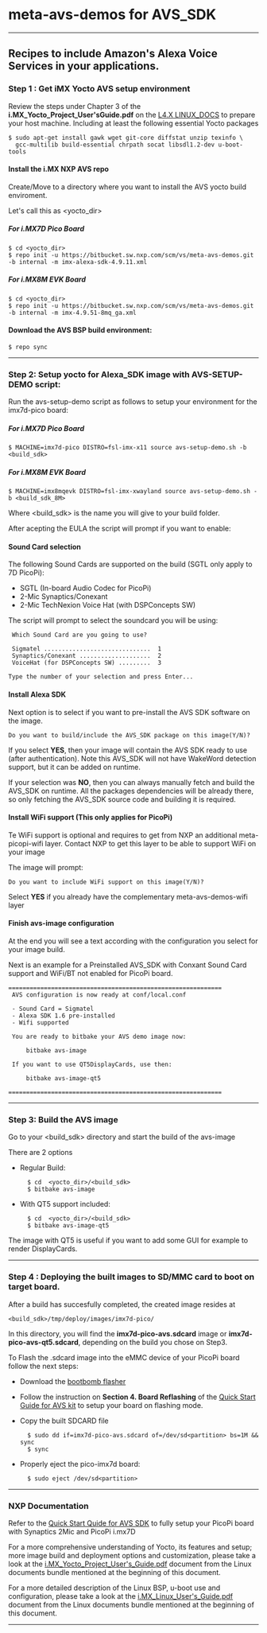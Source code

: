 # meta-avs-demos for AVS_SDK
---

Recipes to include Amazon's Alexa Voice Services in your applications.
---
### Step 1 : Get iMX Yocto AVS setup environment

Review the steps under Chapter 3 of the **i.MX_Yocto_Project_User'sGuide.pdf**
on the [L4.X LINUX_DOCS](https://goo.gl/Qcp4yA) to prepare your host machine.
Including at least the following essential Yocto packages

    $ sudo apt-get install gawk wget git-core diffstat unzip texinfo \
      gcc-multilib build-essential chrpath socat libsdl1.2-dev u-boot-tools

#### Install the i.MX NXP AVS repo

Create/Move to a directory where you want to install the AVS yocto build
enviroment.

Let's call this as <yocto_dir>


##### For i.MX7D Pico Board


    $ cd <yocto_dir>
    $ repo init -u https://bitbucket.sw.nxp.com/scm/vs/meta-avs-demos.git -b internal -m imx-alexa-sdk-4.9.11.xml


##### For i.MX8M EVK Board

    $ cd <yocto_dir>
    $ repo init -u https://bitbucket.sw.nxp.com/scm/vs/meta-avs-demos.git -b internal -m imx-4.9.51-8mq_ga.xml


#### Download the AVS BSP build environment:

    $ repo sync
---
### Step 2: Setup yocto for Alexa_SDK image with AVS-SETUP-DEMO script:

Run the avs-setup-demo script as follows to setup your environment for the
imx7d-pico board:

##### For i.MX7D Pico Board

    $ MACHINE=imx7d-pico DISTRO=fsl-imx-x11 source avs-setup-demo.sh -b <build_sdk>

##### For i.MX8M EVK Board

    $ MACHINE=imx8mqevk DISTRO=fsl-imx-xwayland source avs-setup-demo.sh -b <build_sdk_8M>

Where <build_sdk> is the name you will give to your build folder.

After acepting the EULA the script will prompt if you want to enable:

#### Sound Card selection

The following Sound Cards are supported on the build (SGTL only apply to 7D PicoPi):

* SGTL (In-board Audio Codec for PicoPi)
* 2-Mic Synaptics/Conexant
* 2-Mic TechNexion Voice Hat (with DSPConcepts SW)

The script will prompt to select the soundcard you will be using:


     Which Sound Card are you going to use?

     Sigmatel ..............................  1
     Synaptics/Conexant ....................  2
     VoiceHat (for DSPConcepts SW) .........  3

    Type the number of your selection and press Enter...


#### Install Alexa SDK

Next option is to select if you want to pre-install the AVS SDK software on the
image.

    Do you want to build/include the AVS_SDK package on this image(Y/N)?

If you select **YES**, then your image will contain the AVS SDK ready to use
(after authentication). Note this AVS_SDK will not have WakeWord detection
support, but it can be added on runtime.

If your selection was **NO**, then you can always manually fetch and build the
AVS_SDK on runtime. All the packages dependencies will be already there, so
only fetching the AVS_SDK source code and building it is required.

#### Install WiFi support (This only applies for PicoPi)

Te WiFi support is optional and requires to get from NXP an additional meta-picopi-wifi layer.
Contact NXP to get this layer to be able to support WiFi on your image

The image will prompt:

    Do you want to include WiFi support on this image(Y/N)?


Select **YES** if you already have the complementary meta-avs-demos-wifi layer


#### Finish avs-image configuration

At the end you will see a text according with the configuration you select for
your image build.

Next is an example for a Preinstalled AVS_SDK with Conxant Sound Card support
and WiFi/BT not enabled for PicoPi board.

    ============================================================
     AVS configuration is now ready at conf/local.conf

     - Sound Card = Sigmatel
     - Alexa SDK 1.6 pre-installed
     - Wifi supported

     You are ready to bitbake your AVS demo image now:

         bitbake avs-image

     If you want to use QT5DisplayCards, use then:

         bitbake avs-image-qt5

    ============================================================

---

### Step 3: Build the AVS image

Go to your <build_sdk> directory and start the build of the avs-image

There are 2 options

- Regular Build:

        $ cd  <yocto_dir>/<build_sdk>
        $ bitbake avs-image


- With QT5 support included:

        $ cd  <yocto_dir>/<build_sdk>
        $ bitbake avs-image-qt5


The image with QT5 is useful if you want to add some GUI for example to render
DisplayCards.

---

### Step 4 : Deploying the built images to SD/MMC card to boot on target board.

After a build has succesfully completed, the created image resides at

    <build_sdk>/tmp/deploy/images/imx7d-pico/

In this directory, you will find the **imx7d-pico-avs.sdcard** image or
**imx7d-pico-avs-qt5.sdcard**, depending on the build you chose on Step3.

To Flash the .sdcard image into the eMMC device of your PicoPi board follow the
next steps:

- Download the [bootbomb flasher](https://goo.gl/BAHS2H)
- Follow the instruction on **Section 4. Board Reflashing** of the
[Quick Start Guide for AVS kit](https://goo.gl/LHQG2c) to setup your board on
flashing mode.

- Copy the built SDCARD file

        $ sudo dd if=imx7d-pico-avs.sdcard of=/dev/sd<partition> bs=1M && sync
        $ sync

- Properly eject the pico-imx7d board:

        $ sudo eject /dev/sd<partition>

---

### NXP Documentation

Refer to the [Quick Start Quide for AVS SDK](https://goo.gl/BJnwn8) to fully
setup your PicoPi board with  Synaptics 2Mic and PicoPi i.mx7D

For a more comprehensive understanding of Yocto, its features and setup; more
image build and deployment options and customization, please take a look at the
[i.MX_Yocto_Project_User's_Guide.pdf](https://goo.gl/E9RSxz) document from the
Linux documents bundle mentioned at the beginning of this document.

For a more detailed description of the Linux BSP, u-boot use and configuration,
please take a look at the [i.MX_Linux_User's_Guide.pdf](https://goo.gl/M8ujSY)
document from the Linux documents bundle mentioned at the beginning of this
document.

---
